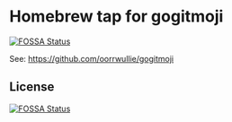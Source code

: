 # Homebrew tap for gogitmoji
[![FOSSA Status](https://app.fossa.com/api/projects/git%2Bgithub.com%2Foorrwullie%2Fhomebrew-gogitmoji.svg?type=shield)](https://app.fossa.com/projects/git%2Bgithub.com%2Foorrwullie%2Fhomebrew-gogitmoji?ref=badge_shield)


See: https://github.com/oorrwullie/gogitmoji


## License
[![FOSSA Status](https://app.fossa.com/api/projects/git%2Bgithub.com%2Foorrwullie%2Fhomebrew-gogitmoji.svg?type=large)](https://app.fossa.com/projects/git%2Bgithub.com%2Foorrwullie%2Fhomebrew-gogitmoji?ref=badge_large)